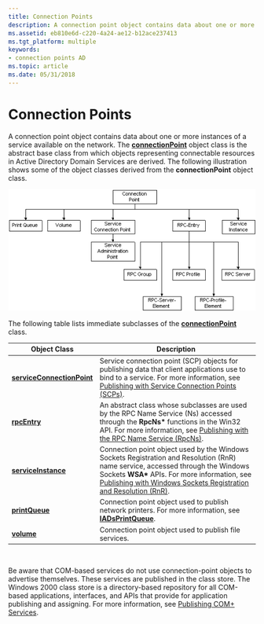 ```yaml
---
title: Connection Points
description: A connection point object contains data about one or more instances of a service available on the network.
ms.assetid: eb810e6d-c220-4a24-ae12-b12ace237413
ms.tgt_platform: multiple
keywords:
- connection points AD
ms.topic: article
ms.date: 05/31/2018
---
```


# Connection Points

A connection point object contains data about one or more instances of a service available on the network. The [**connectionPoint**](https://docs.microsoft.com/windows/desktop/ADSchema/c-connectionpoint) object class is the abstract base class from which objects representing connectable resources in Active Directory Domain Services are derived. The following illustration shows some of the object classes derived from the **connectionPoint** object class.

![object classes derived from the connectionpoint object class](images/connection-points.png)

The following table lists immediate subclasses of the [**connectionPoint**](https://docs.microsoft.com/windows/desktop/ADSchema/c-connectionpoint) class.



| Object Class                                                    | Description                                                                                                                                                                                                                                                                                                              |
|-----------------------------------------------------------------|--------------------------------------------------------------------------------------------------------------------------------------------------------------------------------------------------------------------------------------------------------------------------------------------------------------------------|
| [**serviceConnectionPoint**](https://docs.microsoft.com/windows/desktop/ADSchema/c-serviceconnectionpoint) | Service connection point (SCP) objects for publishing data that client applications use to bind to a service. For more information, see [Publishing with Service Connection Points (SCPs)](publishing-with-service-connection-points.md).                                                                               |
| [**rpcEntry**](https://docs.microsoft.com/windows/desktop/ADSchema/c-rpcentry)                             | An abstract class whose subclasses are used by the RPC Name Service (Ns) accessed through the **RpcNs\*** functions in the Win32 API. For more information, see [Publishing with the RPC Name Service (RpcNs)](publishing-with-the-rpc-name-service-rpcns.md).                                                          |
| [**serviceInstance**](https://docs.microsoft.com/windows/desktop/ADSchema/c-serviceinstance)               | Connection point object used by the Windows Sockets Registration and Resolution (RnR) name service, accessed through the Windows Sockets **WSA\*** APIs. For more information, see [Publishing with Windows Sockets Registration and Resolution (RnR)](publishing-with-windows-sockets-registration-and-resolution.md). |
| [**printQueue**](https://docs.microsoft.com/windows/desktop/ADSchema/c-printqueue)                         | Connection point object used to publish network printers. For more information, see [**IADsPrintQueue**](https://docs.microsoft.com/windows/desktop/api/iads/nn-iads-iadsprintqueue).                                                                                                                                                                                           |
| [**volume**](https://docs.microsoft.com/windows/desktop/ADSchema/c-volume)                                 | Connection point object used to publish file services.                                                                                                                                                                                                                                                                   |



 

Be aware that COM-based services do not use connection-point objects to advertise themselves. These services are published in the class store. The Windows 2000 class store is a directory-based repository for all COM-based applications, interfaces, and APIs that provide for application publishing and assigning. For more information, see [Publishing COM+ Services](publishing-com-services.md).

 

 




